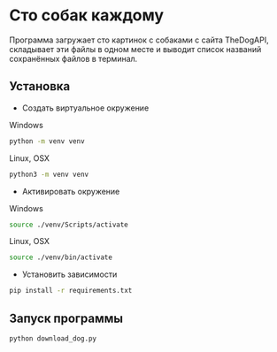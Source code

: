 # Сто собак каждому
Программа загружает сто картинок с собаками с сайта TheDogAPI, складывает эти файлы в одном месте и выводит список названий сохранённых файлов в терминал. 

## Установка
- Создать виртуальное окружение

Windows

```bash
python -m venv venv
```

Linux, OSX

```bash
python3 -m venv venv
```

- Активировать окружение

Windows

```bash
source ./venv/Scripts/activate
```

Linux, OSX

```bash
source ./venv/bin/activate
```

- Установить зависимости

```bash
pip install -r requirements.txt
```

## Запуск программы 

```bash
python download_dog.py
```
